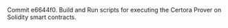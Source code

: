 Commit e6644f0.                    Build and Run scripts for executing the Certora Prover on Solidity smart contracts.